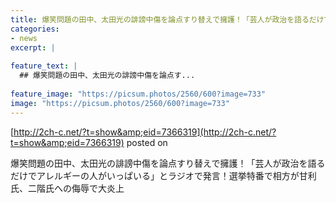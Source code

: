 ```yaml
---
title: 爆笑問題の田中、太田光の誹謗中傷を論点すり替えで擁護！「芸人が政治を語るだけでアレルギーの人がいっぱいる」とラジオで発言！選挙特番で相方が甘利氏、二階氏への侮辱で大炎上
categories:
- news
excerpt: |
  
feature_text: |
  ## 爆笑問題の田中、太田光の誹謗中傷を論点す...
  
feature_image: "https://picsum.photos/2560/600?image=733"
image: "https://picsum.photos/2560/600?image=733"
---
```


[http://2ch-c.net/?t=show&amp;eid=7366319](http://2ch-c.net/?t=show&amp;eid=7366319)
posted on 

<!--more-->

爆笑問題の田中、太田光の誹謗中傷を論点すり替えで擁護！「芸人が政治を語るだけでアレルギーの人がいっぱいる」とラジオで発言！選挙特番で相方が甘利氏、二階氏への侮辱で大炎上

